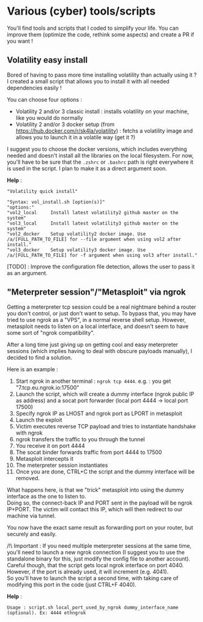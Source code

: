 # Various (cyber) tools/scripts

You'll find tools and scripts that I coded to simplify your life. You can improve them (optimize the code, rethink some aspects) and create a PR if you want !

## Volatility easy install

Bored of having to pass more time installing volatility than actually using it ? I created a small script that allows you to install it with all needed dependencies easily !

You can choose four options :

- Volatility 2 and/or 3 classic install : installs volatility on your machine, like you would do normally
- Volatility 2 and/or 3 docker setup (from https://hub.docker.com/r/sk4la/volatility) : fetchs a volatility image and allows you to launch it in a volatile way (get it ?)

I suggest you to choose the docker versions, which includes everything needed and doesn't install all the libraries on the local filesystem.
For now, you'll have to be sure that the `.zshrc` or `.bashrc` path is right everywhere it is used in the script. I plan to make it as a direct argument soon.

**Help** :

```
"Volatility quick install"

"Syntax: vol_install.sh [option(s)]"
"options:"
"vol2_local     Install latest volatility2 github master on the system"
"vol3_local     Install latest volatility3 github master on the system"
"vol2_docker    Setup volatility2 docker image. Use /a/[FULL_PATH_TO_FILE] for --file argument when using vol2 after install."
"vol3_docker    Setup volatility3 docker image. Use /a/[FULL_PATH_TO_FILE] for -f argument when using vol3 after install."
```

[TODO] : Improve the configuration file detection, allows the user to pass it as an argument.


## "Meterpreter session"/"Metasploit" via ngrok

Getting a meterpreter tcp session could be a real nightmare behind a router you don't control, or just don't want to setup. 
To bypass that, you may have tried to use ngrok as a "VPS", in a normal reverse shell setup. However, metasploit needs to listen on a local interface, and doesn't seem to have some sort of "ngrok compatibility".

After a long time just giving up on getting cool and easy meterpreter sessions (which implies having to deal with obscure payloads manually), I decided to find a solution.

Here is an example :

1. Start ngrok in another terminal : `ngrok tcp 4444`. e.g. : you get "7.tcp.eu.ngrok.io:17500"
2. Launch the script, which will create a dummy interface (ngrok public IP as address) and a socat port forwarder (local port 4444 -> local port 17500)
3. Specify ngrok IP as LHOST and ngrok port as LPORT in metasploit
4. Launch the exploit
5. Victim executes reverse TCP payload and tries to instantiate handshake with ngrok
6. ngrok transfers the traffic to you through the tunnel
7. You receive it on port 4444
8. The socat binder forwards traffic from port 4444 to 17500
9. Metasploit intercepts it 
10. The meterpreter session instantiates
11. Once you are done, CTRL+C the script and the dummy interface will be removed.
    
What happens here, is that we "trick" metasploit into using the dummy interface as the one to listen to.  
Doing so, the connect-back IP and PORT sent in the payload will be ngrok IP+PORT. The victim will contact this IP, which will then redirect to our machine via tunnel. 

You now have the exact same result as forwarding port on your router, but securely and easily.

/!\ Important : If you need multiple meterpreter sessions at the same time, you'll need to launch a new ngrok connection (I suggest you to use the standalone binary for this, just modify the config file to another account). Careful though, that the script gets local ngrok interface on port 4040. However, if the port is already used, it will increment (e.g. 4041).  
So you'll have to launch the script a second time, with taking care of modifying this port in the code (just CTRL+F 4040).

**Help** :

`Usage : script.sh local_port_used_by_ngrok dummy_interface_name (optional). Ex: 4444 ethngrok`
